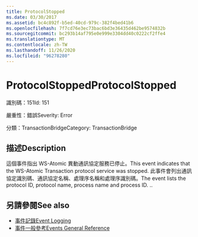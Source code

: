 ```yaml
---
title: ProtocolStopped
ms.date: 03/30/2017
ms.assetid: bc4c892f-b5ed-40cd-979c-382f4bed41b6
ms.openlocfilehash: 7f7cd76e3ec73bac6bd3e36435d462be9574832b
ms.sourcegitcommit: bc293b14af795e0e999e3304dd40c0222cf2ffe4
ms.translationtype: MT
ms.contentlocale: zh-TW
ms.lasthandoff: 11/26/2020
ms.locfileid: "96278280"
---
```

# <a name="protocolstopped"></a><span data-ttu-id="968fc-102">ProtocolStopped</span><span class="sxs-lookup"><span data-stu-id="968fc-102">ProtocolStopped</span></span>

<span data-ttu-id="968fc-103">識別碼：151</span><span class="sxs-lookup"><span data-stu-id="968fc-103">Id: 151</span></span>  
  
 <span data-ttu-id="968fc-104">嚴重性：錯誤</span><span class="sxs-lookup"><span data-stu-id="968fc-104">Severity: Error</span></span>  
  
 <span data-ttu-id="968fc-105">分類：TransactionBridge</span><span class="sxs-lookup"><span data-stu-id="968fc-105">Category: TransactionBridge</span></span>  
  
## <a name="description"></a><span data-ttu-id="968fc-106">描述</span><span class="sxs-lookup"><span data-stu-id="968fc-106">Description</span></span>  

 <span data-ttu-id="968fc-107">這個事件指出 WS-Atomic 異動通訊協定服務已停止。</span><span class="sxs-lookup"><span data-stu-id="968fc-107">This event indicates that the WS-Atomic Transaction protocol service was stopped.</span></span> <span data-ttu-id="968fc-108">此事件會列出通訊協定識別碼、通訊協定名稱、處理序名稱和處理序識別碼。</span><span class="sxs-lookup"><span data-stu-id="968fc-108">The event lists the protocol ID, protocol name, process name and process ID.</span></span> <span data-ttu-id="968fc-109">.</span><span class="sxs-lookup"><span data-stu-id="968fc-109">.</span></span>  
  
## <a name="see-also"></a><span data-ttu-id="968fc-110">另請參閱</span><span class="sxs-lookup"><span data-stu-id="968fc-110">See also</span></span>

- [<span data-ttu-id="968fc-111">事件記錄</span><span class="sxs-lookup"><span data-stu-id="968fc-111">Event Logging</span></span>](index.md)
- [<span data-ttu-id="968fc-112">事件一般參考</span><span class="sxs-lookup"><span data-stu-id="968fc-112">Events General Reference</span></span>](events-general-reference.md)
